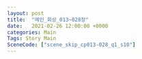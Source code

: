 ```yaml
---
layout: post
title:  "메인_회상_013~028장"
date:   2021-02-26 12:00:00 +0000
categories: Main
Tags: Story Main
SceneCode: ["scene_skip_cp013-028_q1_s10"]
---
```

